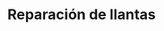 ---
title: "Reparación de llantas"
url: /tarabuco/reparacion-de-llantas/
shop: reparación de automóviles
---